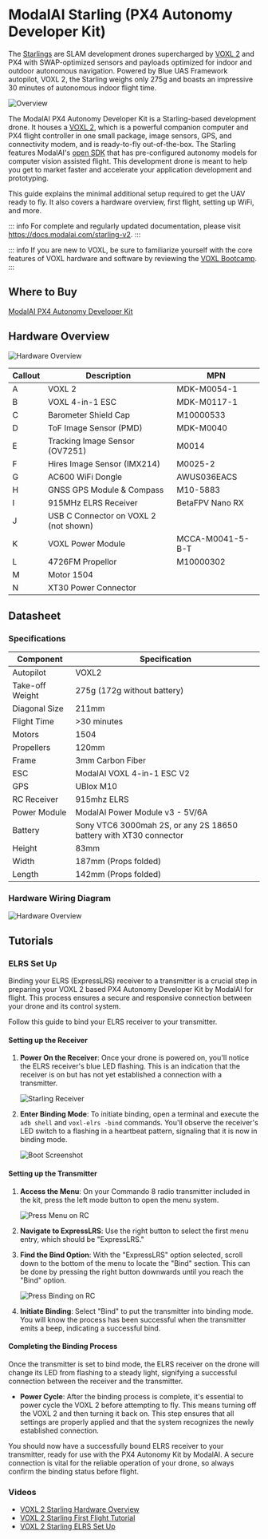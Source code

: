 # ModalAI Starling (PX4 Autonomy Developer Kit)

The [Starlings](https://www.modalai.com/pages/starlings) are SLAM development drones supercharged by [VOXL 2](../flight_controller/modalai_voxl_2.md) and PX4 with SWAP-optimized sensors and payloads optimized for indoor and outdoor autonomous navigation.
Powered by Blue UAS Framework autopilot, VOXL 2, the Starling weighs only 275g and boasts an impressive 30 minutes of autonomous indoor flight time.

![Overview](../../assets/hardware/complete_vehicles/modalai_starling/starling_front_hero.jpg)

The ModalAI PX4 Autonomy Developer Kit is a Starling-based development drone.
It houses a [VOXL 2](../flight_controller/modalai_voxl_2.md), which is a powerful companion computer and PX4 flight controller in one small package, image sensors, GPS, and connectivity modem, and is ready-to-fly out-of-the-box.
The Starling features ModalAI's [open SDK](https://docs.modalai.com/voxl-developer-bootcamp/) that has pre-configured autonomy models for computer vision assisted flight.
This development drone is meant to help you get to market faster and accelerate your application development and prototyping.

This guide explains the minimal additional setup required to get the UAV ready to fly.
It also covers a hardware overview, first flight, setting up WiFi, and more.

::: info
For complete and regularly updated documentation, please visit <https://docs.modalai.com/starling-v2>.
:::

::: info
If you are new to VOXL, be sure to familiarize yourself with the core features of VOXL hardware and software by reviewing the [VOXL Bootcamp](https://docs.modalai.com/voxl-developer-bootcamp/).
:::

## Where to Buy

[ModalAI PX4 Autonomy Developer Kit](https://www.modalai.com/products/px4-autonomy-developer-kit?variant=46969885950256)

## Hardware Overview

![Hardware Overview](../../assets/hardware/complete_vehicles/modalai_starling/mrb_d0005_4_v2_c6_m22__callouts_a.jpg)

| Callout | Description                           | MPN              |
| ------- | ------------------------------------- | ---------------- |
| A       | VOXL 2                                | MDK-M0054-1      |
| B       | VOXL 4-in-1 ESC                       | MDK-M0117-1      |
| C       | Barometer Shield Cap                  | M10000533        |
| D       | ToF Image Sensor (PMD)                | MDK-M0040        |
| E       | Tracking Image Sensor (OV7251)        | M0014            |
| F       | Hires Image Sensor (IMX214)           | M0025-2          |
| G       | AC600 WiFi Dongle                     | AWUS036EACS      |
| H       | GNSS GPS Module & Compass             | M10-5883         |
| I       | 915MHz ELRS Receiver                  | BetaFPV Nano RX  |
| J       | USB C Connector on VOXL 2 (not shown) |                  |
| K       | VOXL Power Module                     | MCCA-M0041-5-B-T |
| L       | 4726FM Propellor                      | M10000302        |
| M       | Motor 1504                            |                  |
| N       | XT30 Power Connector                  |                  |

## Datasheet

### Specifications

| Component       | Specification                                                     |
| --------------- | ----------------------------------------------------------------- |
| Autopilot       | VOXL2                                                             |
| Take-off Weight | 275g (172g without battery)                                       |
| Diagonal Size   | 211mm                                                             |
| Flight Time     | >30 minutes                                                       |
| Motors          | 1504                                                              |
| Propellers      | 120mm                                                             |
| Frame           | 3mm Carbon Fiber                                                  |
| ESC             | ModalAI VOXL 4-in-1 ESC V2                                        |
| GPS             | UBlox M10                                                         |
| RC Receiver     | 915mhz ELRS                                                       |
| Power Module    | ModalAI Power Module v3 - 5V/6A                                   |
| Battery         | Sony VTC6 3000mah 2S, or any 2S 18650 battery with XT30 connector |
| Height          | 83mm                                                              |
| Width           | 187mm (Props folded)                                              |
| Length          | 142mm (Props folded)                                              |

### Hardware Wiring Diagram

![Hardware Overview](../../assets/hardware/complete_vehicles/modalai_starling/d0005_compute_wiring_d.jpg)

## Tutorials

### ELRS Set Up

Binding your ELRS (ExpressLRS) receiver to a transmitter is a crucial step in preparing your VOXL 2 based PX4 Autonomy Developer Kit by ModalAI for flight.
This process ensures a secure and responsive connection between your drone and its control system.

Follow this guide to bind your ELRS receiver to your transmitter.

#### Setting up the Receiver

1. **Power On the Receiver**: Once your drone is powered on, you'll notice the ELRS receiver's blue LED flashing.
   This is an indication that the receiver is on but has not yet established a connection with a transmitter.

   ![Starling Receiver](../../assets/hardware/complete_vehicles/modalai_starling/starling-photo.png)

2. **Enter Binding Mode**: To initiate binding, open a terminal and execute the `adb shell` and `voxl-elrs -bind` commands.
   You'll observe the receiver's LED switch to a flashing in a heartbeat pattern, signaling that it is now in binding mode.

   ![Boot Screenshot](../../assets/hardware/complete_vehicles/modalai_starling/screenshot-boot.png)

#### Setting up the Transmitter

1. **Access the Menu**: On your Commando 8 radio transmitter included in the kit, press the left mode button to open the menu system.

   ![Press Menu on RC](../../assets/hardware/complete_vehicles/modalai_starling/radio-1.png)

2. **Navigate to ExpressLRS**: Use the right button to select the first menu entry, which should be "ExpressLRS."
3. **Find the Bind Option**: With the "ExpressLRS" option selected, scroll down to the bottom of the menu to locate the "Bind" section. This can be done by pressing the right button downwards until you reach the "Bind" option.

   ![Press Binding on RC](../../assets/hardware/complete_vehicles/modalai_starling/radio-2.png)

4. **Initiate Binding**: Select "Bind" to put the transmitter into binding mode. You will know the process has been successful when the transmitter emits a beep, indicating a successful bind.

#### Completing the Binding Process

Once the transmitter is set to bind mode, the ELRS receiver on the drone will change its LED from flashing to a steady light, signifying a successful connection between the receiver and the transmitter.

- **Power Cycle**: After the binding process is complete, it's essential to power cycle the VOXL 2 before attempting to fly.
  This means turning off the VOXL 2 and then turning it back on.
  This step ensures that all settings are properly applied and that the system recognizes the newly established connection.

You should now have a successfully bound ELRS receiver to your transmitter, ready for use with the PX4 Autonomy Kit by ModalAI.
A secure connection is vital for the reliable operation of your drone, so always confirm the binding status before flight.

### Videos

- [VOXL 2 Starling Hardware Overview](https://youtu.be/M9OiMpbEYOg)
- [VOXL 2 Starling First Flight Tutorial](https://youtu.be/Cpbbye3Z6co)
- [VOXL 2 Starling ELRS Set Up](https://youtu.be/7OwGS-kcFVg)

<!--  @katzfey - ModalAI reviewer -->
